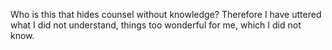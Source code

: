 Who is this that hides counsel without knowledge? Therefore I have uttered what I did not understand, things too wonderful for me, which I did not know.
